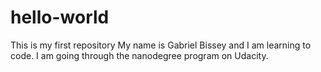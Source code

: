 # hello-world
This is my first repository
My name is Gabriel Bissey and I am learning to code.
I am going through the nanodegree program on Udacity.
